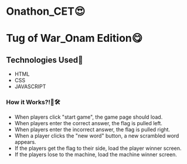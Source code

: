# Onathon_CET😍
# Tug of War_Onam Edition😋
## Technologies Used💎
- HTML
- CSS
- JAVASCRIPT
### How it Works?!🤔🛠
- When players click "start game", the game page should load.
- When players enter the correct answer, the flag is pulled left.
- When players enter the incorrect answer, the flag is pulled right.
- When a player clicks the "new word" button, a new scrambled word appears.
- If the players get the flag to their side, load the player winner screen.
- If the players lose to the machine, load the machine winner screen.
